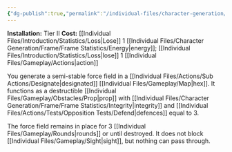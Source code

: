 ```yaml
---
{"dg-publish":true,"permalink":"/individual-files/character-generation/expansion-modules/tier-ii/pulse-field-module/"}
---
```


**Installation:** Tier II
**Cost:** [[Individual Files/Introduction/Statistics/Loss\|Lose]] 1 [[Individual Files/Character Generation/Frame/Frame Statistics/Energy\|energy]]; [[Individual Files/Introduction/Statistics/Loss\|lose]] 1 [[Individual Files/Gameplay/Actions\|action]]

You generate a semi-stable force field in a [[Individual Files/Actions/Sub Actions/Designate\|designated]] [[Individual Files/Gameplay/Map\|hex]]. It functions as a destructible [[Individual Files/Gameplay/Obstacles/Prop\|prop]] with [[Individual Files/Character Generation/Frame/Frame Statistics/Integrity\|integrity]] and [[Individual Files/Actions/Tests/Opposition Tests/Defend\|defences]] equal to 3. 

The force field remains in place for 3 [[Individual Files/Gameplay/Rounds\|rounds]] or until destroyed. It does not block [[Individual Files/Gameplay/Sight\|sight]], but nothing can pass through.